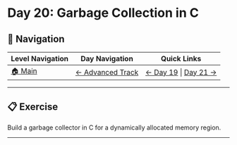 # Day 20: Garbage Collection in C

## 🔗 Navigation

| Level Navigation | Day Navigation | Quick Links |
|------------------|----------------|-------------|
| [🏠 Main](../../README.md) | [← Advanced Track](../README.md) | [← Day 19](../Day19/) \| [Day 21 →](../Day21/) |

---

## 📋 Exercise

Build a garbage collector in C for a dynamically allocated memory region.

---
